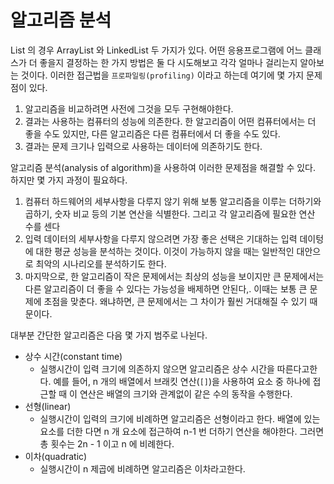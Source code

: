 # 알고리즘 분석

List 의 경우 ArrayList 와 LinkedList 두 가지가 있다. 어떤 응용프로그램에 어느 클래스가 더 좋을지 결정하는 한 가지 방법은 둘 다 시도해보고 각각 얼마나 걸리는지 알아보는 것이다.
이러한 접근법을 `프로파일링(profiling)` 이라고 하는데 여기에 몇 가지 문제점이 있다.

1. 알고리즘을 비교하려면 사전에 그것을 모두 구현해야한다.
2. 결과는 사용하는 컴퓨터의 성능에 의존한다. 한 알고리즘이 어떤 컴퓨터에서는 더 좋을 수도 있지만, 다른 알고리즘은 다른 컴퓨터에서 더 좋을 수도 있다.
3. 결과는 문제 크기나 입력으로 사용하는 데이터에 의존하기도 한다.

알고리즘 분석(analysis of algorithm)을 사용하여 이러한 문제점을 해결할 수 있다. 하지만 몇 가지 과정이 필요하다.

1. 컴퓨터 하드웨어의 세부사항을 다루지 않기 위해 보통 알고리즘을 이루는 더하기와 곱하기, 숫자 비교 등의 기본 연산을 식별한다. 그리고 각 알고리즘에 필요한 연산 수를 센다
2. 입력 데이터의 세부사항을 다루지 않으려면 가장 좋은 선택은 기대하는 입력 데이텅에 대한 평균 성능을 분석하는 것이다. 이것이 가능하지 않을 때는 일반적인 대안으로 최악의 시나리오를 분석하기도 한다.
3. 마지막으로, 한 알고리즘이 작은 문제에서는 최상의 성능을 보이지만 큰 문제에서는 다른 알고리즘이 더 좋을 수 있다는 가능성을 배제하면 안된다,. 이때는 보통 큰 문제에 초점을 맞춘다. 
왜냐하면, 큰 문제에서는 그 차이가 훨씬 거대해질 수 있기 때문이다.

대부분 간단한 알고리즘은 다음 몇 가지 범주로 나뉜다.

- 상수 시간(constant time)
  - 실행시간이 입력 크기에 의존하지 않으면 알고리즘은 상수 시간을 따른다고한다. 예를 들어, n 개의 배열에서 브래킷 연산(`[]`)을 사용하여 요소 중 하나에 접근할 때 이 연산은 배열의 크기와 관계없이
  같은 수의 동작을 수행한다.
- 선형(linear)  
  - 실행시간이 입력의 크기에 비례하면 알고리즘은 선형이라고 한다. 배열에 있는 요소를 더한 다면 n 개 요소에 접근하여 n-1 번 더하기 연산을 해야한다. 그러면 총 횟수는 2n - 1 이고 n 에 비례한다.
- 이차(quadratic)
  - 실행시간이 n 제곱에 비례하면 알고리즘은 이차라고한다.
